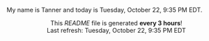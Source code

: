 My name is Tanner and today is Tuesday, October 22, 9:35 PM EDT.

<p align="center">This <i>README</i> file is generated <b>every 3 hours</b>!</br>Last refresh: Tuesday, October 22, 9:35 PM EDT<br /></p>
